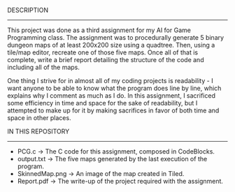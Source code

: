 DESCRIPTION
***********************
This project was done as a third assignment for my AI for Game Programming class. The assignment was to procedurally generate 5 binary dungeon maps of at least 200x200 size using a quadtree. Then, using a tile/map editor, recreate one of those five maps. Once all of that is complete, write a brief report detailing the structure of the code and including all of the maps.

One thing I strive for in almost all of my coding projects is readability - I want anyone to be able to know what the program does line by line, which explains why I comment as much as I do. In this assignment, I sacrificed some efficiency in time and space for the sake of readability, but I attempted to make up for it by making sacrifices in favor of both time and space in other places.






IN THIS REPOSITORY
***************************
- PCG.c -> The C code for this assignment, composed in CodeBlocks.
- output.txt -> The five maps generated by the last execution of the program.
- SkinnedMap.png -> An image of the map created in Tiled.
- Report.pdf -> The write-up of the project required with the assignment.

